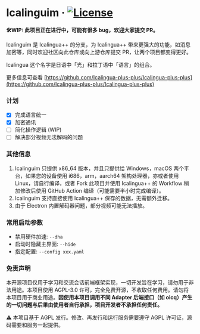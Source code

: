 # Icalinguim · [![License](https://img.shields.io/aur/license/icalingua++)](https://github.com/Flysoft-Studio/Icalinguim/blob/develop/LICENSE)

**🛠️WIP: 此项目正在进行中，可能有很多 bug，欢迎大家提交 PR。**

Icalinguim 是 Icalingua++ 的分支，为 Icalingua++ 带来更强大的功能，如消息加密等，同时欢迎社区向此仓库或向上游仓库提交 PR，让两个项目都变得更好。

Icalingua 这个名字是日语中「光」和拉丁语中「语言」的组合。

更多信息可查看 [https://github.com/Icalingua-plus-plus/Icalingua-plus-plus](https://github.com/Icalingua-plus-plus/Icalingua-plus-plus)

### 计划

-   [x] 完成语言统一
-   [x] 加密通讯
-   [ ] 简化操作逻辑 (WIP)
-   [ ] 解决部分视频无法解码的问题

### 其他信息

1. Icalinguim 只提供 x86_64 版本，并且只提供给 Windows，macOS 两个平台，如果您的设备使用 i686，arm，aarch64 架构处理器，亦或者使用 Linux，请自行编译，或者 Fork 此项目并使用 Icalingua++ 的 Workflow 稍加修改后使用 GitHub Action 编译（可能需要半小时完成编译）。
2. Icalinguim 支持直接使用 Icalingua++ 保存的数据，无需额外迁移。
3. 由于 Electron 内置解码器问题，部分视频可能无法播放。

### 常用启动参数

-   禁用硬件加速: `--dha`
-   启动时隐藏主界面: `--hide`
-   指定配置: `--config xxx.yaml`

### 免责声明

本开源项目仅用于学习和交流会话前端框架实现，一切开发旨在学习，请勿用于非法用途。本项目使用 AGPL-3.0 许可，完全免费开源，不收取任何费用。请勿将本项目用于商业用途。**因使用本项目调用不同 Adapter 后端接口（如 oicq）产生的一切问题与后果由使用者自行承担，项目开发者不承担任何责任。**

⚠️ 本项目基于 AGPL 发行。修改、再发行和运行服务需要遵守 AGPL 许可证，源码需要和服务一起提供。
